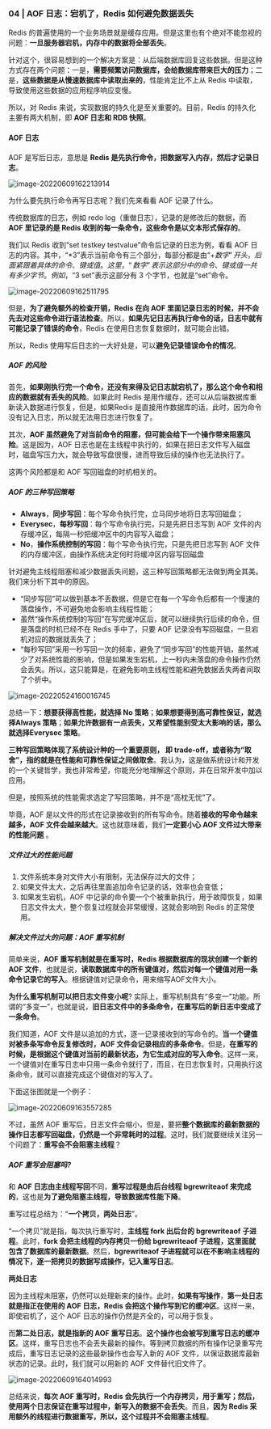 ### 04 | AOF 日志：宕机了，Redis 如何避免数据丢失

Redis 的普遍使用的一个业务场景就是缓存应用。但是这里也有个绝对不能忽视的问题：**一旦服务器宕机，内存中的数据将全部丢失**。

针对这个，很容易想到的一个解决方案是：从后端数据库回复这些数据。但是这种方式存在两个问题：一是，**需要频繁访问数据库，会给数据库带来巨大的压力**；二是，**这些数据是从慢速数据库中读取出来的**，性能肯定比不上从 Redis 中读取，导致使用这些数据的应用程序响应变慢。

所以，对 Redis 来说，实现数据的持久化是至关重要的。目前，Redis 的持久化主要有两大机制，即 **AOF 日志和 RDB 快照**。  

#### AOF 日志

AOF 是写后日志，意思是 **Redis 是先执行命令，把数据写入内存，然后才记录日志**。

![image-20220609162213914](media/images/image-20220609162213914.png)

为什么要先执行命令再写日志呢？我们先来看看  AOF 记录了什么。

传统数据库的日志，例如 redo log（重做日志），记录的是修改后的数据，而 **AOF 里记录的是 Redis 收到的每一条命令，这些命令是以文本形式保存的**。  

我们以 Redis 收到“set testkey testvalue”命令后记录的日志为例，看看 AOF 日志的内容。其中，“*3”表示当前命令有三个部分，每部分都是由“$+数字”开头，后面紧跟着具体的命令、键或值。这里，“数字”表示这部分中的命令、键或值一共有多少字节。例如，“$3 set”表示这部分有 3 个字节，也就是“set”命令。

![image-20220609162511795](media/images/image-20220609162511795.png)

但是，**为了避免额外的检查开销，Redis 在向 AOF 里面记录日志的时候，并不会先去对这些命令进行语法检查**。所以，**如果先记日志再执行命令的话，日志中就有可能记录了错误的命令**，Redis 在使用日志恢复数据时，就可能会出错。

所以，Redis 使用写后日志的一大好处是，可以**避免记录错误命令的情况**。

##### AOF 的风险

首先，**如果刚执行完一个命令，还没有来得及记日志就宕机了，那么这个命令和相应的数据就有丢失的风险**。如果此时 Redis 是用作缓存，还可以从后端数据库重新读入数据进行恢复，但是，如果Redis 是直接用作数据库的话，此时，因为命令没有记入日志，所以就无法用日志进行恢复了。

其次，**AOF 虽然避免了对当前命令的阻塞，但可能会给下一个操作带来阻塞风险**。这是因为，AOF 日志也是在主线程中执行的，如果在把日志文件写入磁盘时，磁盘写压力大，就会导致写盘很慢，进而导致后续的操作也无法执行了。

这两个风险都是和 AOF 写回磁盘的时机相关的。

##### AOF 的三种写回策略

- **Always**，**同步写回**：每个写命令执行完，立马同步地将日志写回磁盘；
- **Everysec**，**每秒写回**：每个写命令执行完，只是先把日志写到 AOF 文件的内存缓冲区，每隔一秒把缓冲区中的内容写入磁盘；
- **No**，**操作系统控制的写回**：每个写命令执行完，只是先把日志写到 AOF 文件的内存缓冲区，由操作系统决定何时将缓冲区内容写回磁盘

针对避免主线程阻塞和减少数据丢失问题，这三种写回策略都无法做到两全其美。我们来分析下其中的原因。

- “同步写回”可以做到基本不丢数据，但是它在每一个写命令后都有一个慢速的落盘操作，不可避免地会影响主线程性能；
- 虽然“操作系统控制的写回”在写完缓冲区后，就可以继续执行后续的命令，但是落盘的时机已经不在 Redis 手中了，只要 AOF 记录没有写回磁盘，一旦宕机对应的数据就丢失了；
- “每秒写回”采用一秒写回一次的频率，避免了“同步写回”的性能开销，虽然减少了对系统性能的影响，但是如果发生宕机，上一秒内未落盘的命令操作仍然会丢失。所以，这只能算是，在避免影响主线程性能和避免数据丢失两者间取了个折中。

![image-20220524160016745](media/images/image-20220524160016745.png)

总结一下：**想要获得高性能，就选择 No 策略**；**如果想要得到高可靠性保证，就选择Always 策略**；**如果允许数据有一点丢失，又希望性能别受太大影响的话，那么就选择Everysec 策略**。

**三种写回策略体现了系统设计种的一个重要原则， 即 trade-off，或者称为“取舍”，指的就是在性能和可靠性保证之间做取舍**。我认为，这是做系统设计和开发的一个关键哲学，我也非常希望，你能充分地理解这个原则，并在日常开发中加以应用。 

 但是，按照系统的性能需求选定了写回策略，并不是“高枕无忧”了。

毕竟，AOF 是以文件的形式在记录接收到的所有写命令。随着**接收的写命令越来越多，AOF 文件会越来越大**。这也就意味着，我们**一定要小心 AOF 文件过大带来的性能问题**  。

##### 文件过大的性能问题

1. 文件系统本身对文件大小有限制，无法保存过大的文件；
2. 如果文件太大，之后再往里面追加命令记录的话，效率也会变低；
3. 如果发生宕机，AOF 中记录的命令要一个个被重新执行，用于故障恢复，如果日志文件太大，整个恢复过程就会非常缓慢，这就会影响到 Redis 的正常使用。

##### 解决文件过大的问题：AOF 重写机制

简单来说，**AOF 重写机制就是在重写时，Redis 根据数据库的现状创建一个新的 AOF 文件**，也就是说，**读取数据库中的所有键值对，然后对每一个键值对用一条命令记录它的写入**。根据键值对记录命令，用来缩写AOF文件大小。

**为什么重写机制可以把日志文件变小呢**? 实际上，重写机制具有“多变一”功能。所谓的“多变一”，也就是说，**旧日志文件中的多条命令，在重写后的新日志中变成了一条命令**。  

我们知道，AOF 文件是以追加的方式，逐一记录接收到的写命令的。**当一个键值对被多条写命令反复修改时，AOF 文件会记录相应的多条命令**。但是，**在重写的时候，是根据这个键值对当前的最新状态，为它生成对应的写入命令**。这样一来，一个键值对在重写日志中只用一条命令就行了，而且，在日志恢复时，只用执行这条命令，就可以直接完成这个键值对的写入了。  

下面这张图就是一个例子：  

![image-20220609163557285](media/images/image-20220609163557285.png)

不过，虽然 AOF 重写后，日志文件会缩小，但是，要把**整个数据库的最新数据的操作日志都写回磁盘，仍然是一个非常耗时的过程**。这时，我们就要继续关注另一个问题了：**重写会不会阻塞主线程**？  

##### AOF 重写会阻塞吗?  

和 **AOF 日志由主线程写回**不同，**重写过程是由后台线程 bgrewriteaof 来完成的**，这也是**为了避免阻塞主线程，导致数据库性能下降**。

重写过程总结为：“**一个拷贝，两处日志**”。

“一个拷贝”就是指，每次执行重写时，**主线程 fork 出后台的 bgrewriteaof 子进程**。此时，**fork 会把主线程的内存拷贝一份给 bgrewriteaof 子进程，这里面就包含了数据库的最新数据**。然后，**bgrewriteaof 子进程就可以在不影响主线程的情况下，逐一把拷贝的数据写成操作，记入重写日志**。  

**两处日志**

因为主线程未阻塞，仍然可以处理新来的操作。此时，**如果有写操作**，**第一处日志就是指正在使用的 AOF 日志，Redis 会把这个操作写到它的缓冲区**。这样一来，即使宕机了，这个 AOF 日志的操作仍然是齐全的，可以用于恢复。  

而**第二处日志，就是指新的 AOF 重写日志**。**这个操作也会被写到重写日志的缓冲区**。这样，重写日志也不会丢失最新的操作。等到拷贝数据的所有操作记录重写完成后，重写日志记录的这些最新操作也会写入新的 AOF 文件，以保证数据库最新状态的记录。此时，我们就可以用新的 AOF 文件替代旧文件了。  

![image-20220609164014993](media/images/image-20220609164014993.png)

总结来说，**每次 AOF 重写时，Redis 会先执行一个内存拷贝，用于重写；然后，使用两个日志保证在重写过程中，新写入的数据不会丢失**。而且，**因为 Redis 采用额外的线程进行数据重写，所以，这个过程并不会阻塞主线程**。